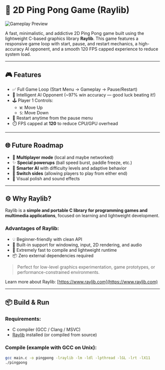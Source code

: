 # 🏓 2D Ping Pong Game (Raylib)

![Gameplay Preview](./pingdemo.gif) <!-- Replace with your actual GIF path -->

A fast, minimalistic, and addictive 2D Ping Pong game built using the lightweight C-based graphics library **Raylib**. This game features a responsive game loop with start, pause, and restart mechanics, a high-accuracy AI opponent, and a smooth 120 FPS capped experience to reduce system load.

---

## 🎮 Features

- ✅ Full Game Loop (Start Menu → Gameplay → Pause/Restart)
- 🧠 Intelligent AI Opponent (~97% win accuracy — good luck beating it!)
- 🕹️ Player 1 Controls:  
  - `W`: Move Up  
  - `S`: Move Down  
- 🔁 Restart anytime from the pause menu
- ⏱️ FPS capped at **120** to reduce CPU/GPU overhead

---

## 🌐 Future Roadmap

- 👥 **Multiplayer mode** (local and maybe networked)
- ✨ **Special powerups** (ball speed burst, paddle freeze, etc.)
- 🧠 **Smarter AI** with difficulty levels and adaptive behavior
- 🔄 **Switch sides** (allowing players to play from either end)
- 🎨 Visual polish and sound effects

---

## ⚙️ Why Raylib?

Raylib is a **simple and portable C library for programming games and multimedia applications**, focused on learning and lightweight development.

### Advantages of Raylib:

- 💡 Beginner-friendly with clean API
- 🧱 Built-in support for windowing, input, 2D rendering, and audio
- 🚀 Extremely fast to compile and lightweight runtime
- 📦 Zero external dependencies required

> Perfect for low-level graphics experimentation, game prototypes, or performance-constrained environments.

Learn more about Raylib: [https://www.raylib.com](https://www.raylib.com)

---

## 📦 Build & Run

### Requirements:
- C compiler (GCC / Clang / MSVC)
- [Raylib](https://github.com/raysan5/raylib) installed (or compiled from source)

### Compile (example with GCC on Unix):
```bash
gcc main.c -o pingpong -lraylib -lm -ldl -lpthread -lGL -lrt -lX11
./pingpong
